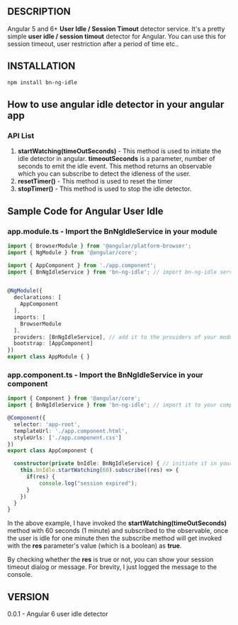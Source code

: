 ## DESCRIPTION
Angular 5 and 6+ **User Idle / Session Timout** detector service. It's a pretty simple **user idle / session timout** detector for Angular. You can use this for session timeout, user restriction after a period of time etc..

## INSTALLATION
```sh
npm install bn-ng-idle
```

## How to use angular idle detector in your angular app

### API List
1. **startWatching(timeOutSeconds)** - This method is used to initiate the idle detector in angular. **timeoutSeconds** is a parameter, number of seconds to emit the idle event. This method returns an observable which you can subscribe to detect the idleness of the user.
2. **resetTimer()** - This method is used to reset the timer
3. **stopTimer()** - This method is used to stop the idle detector.



## Sample Code for Angular User Idle

### app.module.ts - Import the BnNgIdleService in your module

```typescript
import { BrowserModule } from '@angular/platform-browser';
import { NgModule } from '@angular/core';

import { AppComponent } from './app.component';
import { BnNgIdleService } from 'bn-ng-idle'; // import bn-ng-idle service


@NgModule({
  declarations: [
    AppComponent
  ],
  imports: [
    BrowserModule
  ],
  providers: [BnNgIdleService], // add it to the providers of your module
  bootstrap: [AppComponent]
})
export class AppModule { }

```


### app.component.ts - Import the BnNgIdleService in your component

```typescript
import { Component } from '@angular/core';
import { BnNgIdleService } from 'bn-ng-idle'; // import it to your component

@Component({
  selector: 'app-root',
  templateUrl: './app.component.html',
  styleUrls: ['./app.component.css']
})
export class AppComponent {

  constructor(private bnIdle: BnNgIdleService) { // initiate it in your component constructor
    this.bnIdle.startWatching(60).subscribe((res) => {
      if(res) {
          console.log("session expired");
      }
    })
  }
}

```

In the above example, I have invoked the **startWatching(timeOutSeconds)** method with 60 seconds (1 minute) and subscribed to the observable, once the user is idle for one minute then the subscribe method will get invoked with the **res** parameter's value (which is a boolean) as **true**.

By checking whether the **res** is true or not, you can show your session timeout dialog or message. For brevity, I just logged the message to the console.

## VERSION

0.0.1 - Angular 6 user idle detector